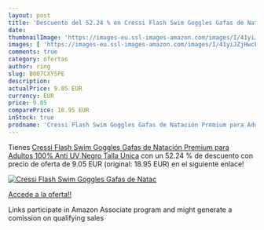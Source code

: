 ```yaml
---
layout: post
title: 'Descuento del 52.24 % en Cressi Flash Swim Goggles Gafas de Natac'
date: 
thumbnailImage: 'https://images-eu.ssl-images-amazon.com/images/I/41yiJZjHwcL._SL200_.jpg'
images: [ 'https://images-eu.ssl-images-amazon.com/images/I/41yiJZjHwcL._SL200_.jpg' ]
comments: true
category: ofertas
author: ring
slug: B007CXY5PE
description:
actualPrice: 9.05 EUR
currency: EUR
price: 9.05
comparePrice: 18.95 EUR
inStock: true
prodname: 'Cressi Flash Swim Goggles Gafas de Natación Premium para Adultos 100% Anti UV  Negro  Talla Única'
---
```


Tienes [Cressi Flash Swim Goggles Gafas de Natación Premium para Adultos 100% Anti UV  Negro  Talla Única](https://www.amazon.es/dp/B007CXY5PE/?tag=tolees-21) con un 52.24 % de descuento con precio de oferta de 9.05 EUR (original: 18.95 EUR) en el siguiente enlace!

[![Cressi Flash Swim Goggles Gafas de Natac](https://images-eu.ssl-images-amazon.com/images/I/41yiJZjHwcL._SL200_.jpg)](https://www.amazon.es/dp/B007CXY5PE/?tag=tolees-21)

[Accede a la oferta!!](https://www.amazon.es/dp/B007CXY5PE/?tag=tolees-21)

Links participate in Amazon Associate program and might generate a comission on qualifying sales



